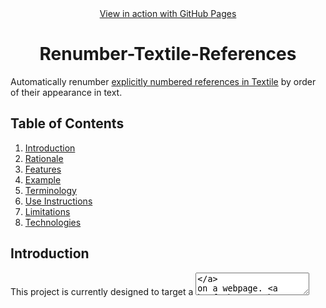 <div align="center">
  <a href="https://bzvnr.github.io/Renumber-Textile-References/">View in action with GitHub Pages</a>
</div>

<h1 align="center">Renumber-Textile-References</h1>

Automatically renumber [explicitly numbered references in Textile](https://textile-lang.com/doc/footnotes) by order of their appearance in text.

## Table of Contents

1. [Introduction](#introduction)
2. [Rationale](#rationale)
3. [Features](#features)
4. [Example](#example)
5. [Terminology](#terminology)
6. [Use Instructions](#use-instructions)
7. [Limitations](#limitations)
8. [Technologies](#technologies)

## Introduction

This project is currently designed to target a [<textarea>](https://developer.mozilla.org/en-US/docs/Web/HTML/Element/textarea) on a webpage. [Click here to use the project on a provided webpage](https://bzvnr.github.io/Renumber-Textile-References/).

## Rationale

This project solves a problem with explicitly numbered references in the [Textile](https://en.wikipedia.org/wiki/Textile_(markup_language)) markup language. When a user alters the reference order or inserts a new reference in a body of text, the references' order by appearance may be compromised. To preserve the references' order by appearance, a user may have to renumber the references manually. This project solves that problem by doing that automatically.

Note that Textile already provides [auto-numbered notes](https://textile-lang.com/doc/auto-numbered-notes) as an alternative solution.

This project is suited for: 

- Anyone using Textile who has text already containing explicitly numbered references
- Websites where auto-numbered notes are not supported

## Features

- Automatically renumber explicitly numbered Textile references by their order of appearance in text
- User formatting errors are detected and highlighted to prevent incorrect usage
- References can be placed almost anywhere in text and be placed in the [ReferenceSection]("./configuration") (for limits, see [Limitations](#bugs))

## Example 

| Before | After |
| ------ | ----- |
| h2. Section<br><br>Lorem.[2][3] ipsum.[1]<br><br>h2. External References<br><br>fn2. First Ref<br><br>fn1. Third Ref<br><br>fn3. Second Ref | h2. Section<br><br>Lorem.[1][2] ipsum.[3]<br><br>h2. External References<br><br>fn1. First Ref<br><br>fn2. Second Ref<br><br>fn3. Third Ref |

## Terminology

This project uses different [terminology](https://textile-lang.com/doc/footnotes) than the Textile markup language, as seen below. This terminology may be subject to future change.

### Project vs. Textile

| Appearance in text | Project | Textile |
|:------------------:| ------- | ------- |
| [1] | In-text citation | Reference |
| fn1. Author - "Sample Text":https://www.example.com | Reference | Footnote |

### Project-Specific

- *referenceSection* - specified in [config.js](./lib/config.js), a part of the text assumed to be the last [heading](https://textile-lang.com/doc/headings) or a unique last section in the text. The [program](./lib/renumberReferences.js) places all references under the *referenceSection* after it is finished renumbering them. 
  - As seen in [the example](#example), *referenceSection's* default value is `h2. External References`. This an be changed by following the [Configuration Instructions](#configuration)
  - All references are placed under the *referenceSection*, regardless of where they are located in the <textarea> (for limits see[limitations](#bugs)). Note that with the current implementation, any text after the *referenceSection* will be lost.
- [config.js](./lib/config.js) - a configuration file used to customize the program to the user's needs


## Use Instructions

A live version of program can be used with [GitHub Pages](https://bzvnr.github.io/Renumber-Textile-References/). The project can also be used offline by downloading it or cloning it from GitHub.

### Requirements

To use this project locally, Node.js and npm must be installed on your system. See [installation instructions for Node.js details](https://docs.npmjs.com/downloading-and-installing-node-js-and-npm). A short video on how to install can also be viewed [here](https://youtu.be/OBhw2BOez0w?t=82).

### Installation

- Clicking the green `Code` button [on the project's GitHub repository}(https://github.com/bzvnr/Renumber-Textile-References) and download the project as a ZIP file
- Unzip the file (AKA Extract all)

### Configuration

This part the project has been [downloaded](#installation) or cloned. Configuration is done by modifying the variable values in the [config.js](./lib/config.js) file. To update [config.js](./lib/config.js), follow these instructions:

- Locate the [config.js](./lib/config.js)
- Open [config.js](./lib/config.js) and update the values of variables to the desired values (ex: referenceSection: "changeTheValueInQuotes") Save the file to preserve any changes made
- [Open your system's terminal](https://web.archive.org/web/20220528160004/https://towardsdatascience.com/a-quick-guide-to-using-command-line-terminal-96815b97b955?gi=f465d80a5ddf)
- In the terminal, navigate to the project's directory (folder)
- <details>
  <summary>Click here if unfamiliar with terminal navigation</summary>
  In the terminal, enter `cd [filePathToProjectDirectory]` without the brackets. (ex: `cd C:\Users\user\Downloads\Renumber-Textile-References-master\Renumber-Textile-References-master`). The directory navigated to should contain the project's `lib` folder.
</details>
- If npm packages have not been installed yet, enter `npm install` in the terminal
- In terminal, enter the command `npm run build`. This updates the [bundle.js](./dist/bundle.js) file, allowing [webpage](./index.html) to use the updated values
- Open `index.html` in any browser. The webpage should use the provided values in [./lib/config.js] with the [system](./lib/renumberReferences.js) [files](./lib/renumberTextarea.js) to update any provided text

## Limitations

(Using Textile terminology): The project currently does not support [references that don't link to the footnote or footnotes with a backlink](https://textile-lang.com/doc/footnotes).

### Bugs 

To view inputs that currently cause errors, open [testCases](./lib/testCases.yaml) in the project and search for "Failing".

## Technologies

This project was built using [Node.js and npm](https://nodejs.org/en/download/), tested using [Jest](https://jestjs.io/), bundled with [webpack](https://github.com/webpack/webpack), and created with [Visual Studio Code](https://code.visualstudio.com/).


### npm Commands

- `npm install` - install the required packages for the project
- `npm run build` - create [bundle.js](./dist/bundle.js) for [index.html](./index.html) to use
- `npm test` - run the tests for the project with Jest
